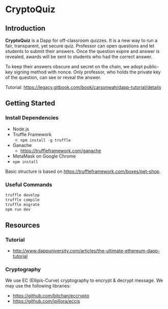 # CryptoQuiz

## Introduction

**CryptoQuiz** is a Dapp for off-classroom quizzes. It is a new way to run a fair, transparent, yet secure quiz. Professor can open questions and let students to submit their answers. Once the question expire and answer is revealed, awards will be sent to students who had the correct answer.

To keep their answers obscure and secret on the chain, we adopt public-key signing method with nonce. Only professor, who holds the private key of the question, can see or reveal the answer.

Tutorial: https://legacy.gitbook.com/book/carsonwah/dapp-tutorial/details

## Getting Started

### Install Dependencies

- Node.js
- Truffle Framework
  - `npm install -g truffle`
- Ganache
  - https://truffleframework.com/ganache
- MetaMask on Google Chrome
- `npm install`

Basic structure is based on https://truffleframework.com/boxes/pet-shop.

### Useful Commands

```bash
truffle develop
truffle compile
truffle migrate
npm run dev
```

## Resources

### Tutorial

- http://www.dappuniversity.com/articles/the-ultimate-ethereum-dapp-tutorial


### Cryptography

We use EC (Ellipis-Curve) cryptography to encrypt & decrypt message. We may use the following libraries:

- https://github.com/bitchan/eccrypto
- https://github.com/jpillora/eccjs
